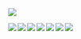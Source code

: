 
<img src="https://user-images.githubusercontent.com/113139928/190191415-c6a826ce-7433-4e00-a073-9d51a88afde8.png">
<p align="center">
<img align="left" src="https://img.shields.io/badge/azure-%230072C6.svg?style=for-the-badge&logo=microsoftazure&logoColor=white" border="0">
<img align="left" src="https://img.shields.io/badge/-Stackoverflow-FE7A16?style=for-the-badge&logo=stack-overflow&logoColor=white" border="0">
<img align="left" src="https://img.shields.io/badge/Tor-7D4698?style=for-the-badge&logo=Tor-Browser&logoColor=white">
<img align="left" src="https://img.shields.io/badge/linkedin-%230077B5.svg?style=for-the-badge&logo=linkedin&logoColor=white">
<img align="left" src="https://img.shields.io/badge/OneDrive-0078D4.svg?style=for-the-badge&logo=microsoftonedrive&logoColor=white">
<img align="left" src="https://img.shields.io/badge/mysql-%2300f.svg?style=for-the-badge&logo=mysql&logoColor=white">
<img align="left" src="https://img.shields.io/badge/DuckDuckGo-DE5833?style=for-the-badge&logo=DuckDuckGo&logoColor=white">
